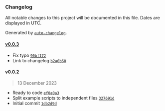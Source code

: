 ### Changelog

All notable changes to this project will be documented in this file. Dates are displayed in UTC.

Generated by [`auto-changelog`](https://github.com/CookPete/auto-changelog).

#### [v0.0.3](https://githubkb737/kucingbasah737/node-crtsh/compare/v0.0.2...v0.0.3)

- Fix typo [`90bf172`](https://githubkb737/kucingbasah737/node-crtsh/commit/90bf17259da45a865badda4911e3545b0fe14ca1)
- Link to changelog [`b2a0b60`](https://githubkb737/kucingbasah737/node-crtsh/commit/b2a0b6069fb0799c7b4a7248400a338f338c59ac)

#### v0.0.2

> 13 December 2023

- Ready to code [`ef0a0a3`](https://githubkb737/kucingbasah737/node-crtsh/commit/ef0a0a32703ff33be42e3ee23634ac4f33944144)
- Split example scripts to independent files [`327691d`](https://githubkb737/kucingbasah737/node-crtsh/commit/327691df52588a0ed93810762e0dbda1ec4c6758)
- Initial commit [`1db2d9d`](https://githubkb737/kucingbasah737/node-crtsh/commit/1db2d9d27345badb68f4c253ac3382a2e5d58ae8)
